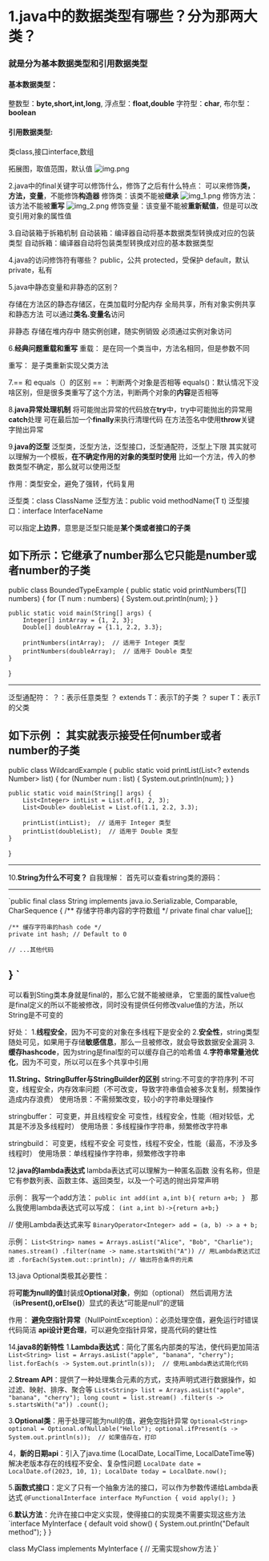 
# 1.java中的数据类型有哪些？分为那两大类？

###   就是分为基本数据类型和引用数据类型

#### 基本数据类型：
整数型：**byte,short,int,long**,
浮点型：**float,double**
字符型：**char**,
布尔型：**boolean**

#### 引用数据类型:
类class,接口interface,数组

拓展图，取值范围，默认值
![img.png](img.png)


2.java中的final关键字可以修饰什么，修饰了之后有什么特点：
可以来修饰**类，方法，变量**，不能修饰**构造器**
修饰类：该类不能被**继承**
![img_1.png](img_1.png)
修饰方法：该方法不能被**重写**
![img_2.png](img_2.png)
修饰变量：该变量不能被**重新赋值**，但是可以改变引用对象的属性值



3.自动装箱于拆箱机制
自动装箱：编译器自动将基本数据类型转换成对应的包装类型
自动拆箱：编译器自动将包装类型转换成对应的基本数据类型




4.java的访问修饰符有哪些？
public，公共
protected，受保护
default，默认
private，私有


5.java中静态变量和非静态的区别？

存储在方法区的静态存储区，在类加载时分配内存
全局共享，所有对象实例共享和静态方法
可以通过**类名.变量名**访问

非静态
存储在堆内存中
随实例创建，随实例销毁
必须通过实例对象访问


6.**经典问题重载和重写**
重载：
是在同一个类当中，方法名相同，但是参数不同

重写：
是子类重新实现父类方法


7.== 和 equals（）的区别
== ：判断两个对象是否相等
equals()：默认情况下没啥区别，但是很多类重写了这个方法，判断两个对象的**内容**是否相等

8.**java异常处理机制**
将可能抛出异常的代码放在**try**中，try中可能抛出的异常用**catch**处理
可在最后加一个**finally**来执行清理代码
在方法签名中使用**throw**关键字抛出异常

9.**java的泛型**
泛型类，泛型方法，泛型接口，泛型通配符，泛型上下限
其实就可以理解为一个模板，**在不确定作用的对象的类型时使用**
比如一个方法，传入的参数类型不确定，那么就可以使用泛型

作用：类型安全，避免了强转，代码复用

泛型类：class ClassName<T>
泛型方法：public <T> void methodName(T t)
泛型接口：interface InterfaceName<T>

可以指定**上边界**，意思是泛型只能是**某个类或者接口的子类**


如下所示：它继承了number那么它只能是number或者number的子类
-------------------------------------------------------------------------------------------------------------------------------------------------------------------------------------------------------------------------------------------------------------------------------------------------------------------------------------------------------------
public class BoundedTypeExample {
public static <T extends Number> void printNumbers(T[] numbers) {
for (T num : numbers) {
System.out.println(num);
}
}

    public static void main(String[] args) {
        Integer[] intArray = {1, 2, 3};
        Double[] doubleArray = {1.1, 2.2, 3.3};

        printNumbers(intArray);  // 适用于 Integer 类型
        printNumbers(doubleArray);  // 适用于 Double 类型
    }
}

------------------------------------------------------------------------------------------------------------------------------------------------------------------------------------------------------------------------------------------------------------------------------------------------------------------------------------------------------

泛型通配符：
？：表示任意类型
？ extends T：表示T的子类
？ super T：表示T的父类

如下示例 ： 其实就表示接受任何number或者number的子类
-------------------------------------------------------------------------------------------------------------------------------------------------------------------------------------------------------------------------------------------------------------------------------------------------------------------------------------------------------------
public class WildcardExample {
public static void printList(List<? extends Number> list) {
for (Number num : list) {
System.out.println(num);
}
}

    public static void main(String[] args) {
        List<Integer> intList = List.of(1, 2, 3);
        List<Double> doubleList = List.of(1.1, 2.2, 3.3);

        printList(intList);  // 适用于 Integer 类型
        printList(doubleList);  // 适用于 Double 类型
    }
}

--------------------------------------------------------------------------------------------------------------------------------------------------------------------------------------------------------------------------------------------------------------------------------










10.**String为什么不可变？**
自我理解：
首先可以查看string类的源码：

-------------------------------------------------------------------------------------------------------------------------------------------------------------------------------------------------------------------------------------------------------------------------------------------------------------------------------------
`public final class String
implements java.io.Serializable, Comparable, CharSequence {
/** 存储字符串内容的字符数组 */
private final char value[];

    /** 缓存字符串的hash code */
    private int hash; // Default to 0
    
    // ...其他代码
}
`
-------------------------------------------------------------------------------------------------------------------------------------------------------------------------------------------------------------------------------------------------------------------------------------------------------------------------------------
可以看到Sting类本身就是final的，那么它就不能被继承，
它里面的属性value也是final定义的所以不能被修改，同时没有提供任何修改value值的方法，所以String是不可变的


好处：
1.**线程安全**，因为不可变的对象在多线程下是安全的
2.**安全性**，string类型随处可见，如果用于存储**敏感信息**，那么一旦被修改，就会导致数据安全漏洞
3.**缓存hashcode**，因为string是final型的可以缓存自己的哈希值
4.**字符串常量池优化**，因为不可变，所以可以在多个共享中引用





**11.String、StringBuffer与StringBuilder的区别**
string:不可变的字符序列
不可变，线程安全，内存效率问题（不可改变，导致字符串值会被多次复制，频繁操作造成内存浪费）
使用场景：不需频繁改变，较小的字符串处理操作



stringbuffer：
可变更，并且线程安全
可变性，线程安全，性能（相对较低，尤其是不涉及多线程时）
使用场景：多线程操作字符串，频繁修改字符串


stringbuild：
可变更，线程不安全
可变性，线程不安全，性能（最高，不涉及多线程时）
使用场景：单线程操作字符串，频繁修改字符串





12.**java的lambda表达式**
lambda表达式可以理解为一种匿名函数
没有名称，但是它有参数列表、函数主体、返回类型，以及一个可选的抛出异常声明


示例：
我写一个add方法：
`public int add(int a,int b){
return a+b;
}
`
那么我使用lambda表达式可以写成：
`(int a,int b)->{return a+b;}`

// 使用Lambda表达式来写
`BinaryOperator<Integer> add = (a, b) -> a + b;`

示例：
`List<String> names = Arrays.asList("Alice", "Bob", "Charlie");
names.stream()
.filter(name -> name.startsWith("A")) // 用Lambda表达式过滤
.forEach(System.out::println); // 输出符合条件的元素`




13.java Optional类极其必要性：
 
将**可能为null的值**封装成**Optional对象**，例如（optional<String>）
然后调用方法（**isPresent(),orElse()**）显式的表达“可能是null”的逻辑

作用：
**避免空指针异常**（NullPointException）：必须处理空值，避免运行时错误
代码简洁
**api设计更合理**，可以避免空指针异常，提高代码的健壮性





14.**java8的新特性**
1.**Lambda表达式**：简化了匿名内部类的写法，使代码更加简洁
`List<String> list = Arrays.asList("apple", "banana", "cherry");
list.forEach(s -> System.out.println(s));  // 使用Lambda表达式简化代码`


2.**Stream API**：提供了一种处理集合元素的方式，支持声明式进行数据操作，如过滤、映射、排序、聚合等
`List<String> list = Arrays.asList("apple", "banana", "cherry");
long count = list.stream()
.filter(s -> s.startsWith("a"))
.count();`


3.**Optional类**：用于处理可能为null的值，避免空指针异常
`Optional<String> optional = Optional.ofNullable("Hello");
optional.ifPresent(s -> System.out.println(s));  // 如果值存在，打印
`

4，**新的日期api**：引入了java.time (LocalDate, LocalTime, LocalDateTime等)
解决老版本存在的线程不安全、复杂性问题
`LocalDate date = LocalDate.of(2023, 10, 1);
LocalDate today = LocalDate.now();`


5.**函数式接口**：定义了只有一个抽象方法的接口，可以作为参数传递给Lambda表达式
`@FunctionalInterface
interface MyFunction {
void apply();
}`

6.**默认方法**：允许在接口中定义实现，使得接口的实现类不需要实现这些方法
`interface MyInterface {
default void show() {
System.out.println("Default method");
}
}

class MyClass implements MyInterface {
// 无需实现show方法
}`













